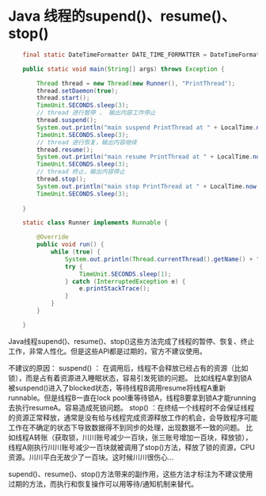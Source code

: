 # Java 线程的supend()、resume()、stop() 

```java
	final static DateTimeFormatter DATE_TIME_FORMATTER = DateTimeFormatter.ofPattern("HH:mm:ss");

    public static void main(String[] args) throws Exception {

        Thread thread = new Thread(new Runner(), "PrintThread");
        thread.setDaemon(true);
        thread.start();
        TimeUnit.SECONDS.sleep(3);
        // thread 进行暂停 ， 输出内容工作停止
        thread.suspend();
        System.out.println("main suspend PrintThread at " + LocalTime.now().format(DATE_TIME_FORMATTER));
        TimeUnit.SECONDS.sleep(3);
        // thread 进行恢复，输出内容继续
        thread.resume();
        System.out.println("main resume PrintThread at " + LocalTime.now().format(DATE_TIME_FORMATTER));
        TimeUnit.SECONDS.sleep(3);
        // thread 终止，输出内容停止
        thread.stop();
        System.out.println("main stop PrintThread at " + LocalTime.now().format(DATE_TIME_FORMATTER));
        TimeUnit.SECONDS.sleep(3);
        
    }

    static class Runner implements Runnable {

        @Override
        public void run() {
            while (true) {
                System.out.println(Thread.currentThread().getName() + " Run at " + LocalTime.now().format(DATE_TIME_FORMATTER));
                try {
                    TimeUnit.SECONDS.sleep(1);
                } catch (InterruptedException e) {
                    e.printStackTrace();
                }
            }
        }

    }
```

Java线程supend()、resume()、stop()这些方法完成了线程的暂停、恢复、终止工作，非常人性化。但是这些API都是过期的，官方不建议使用。

不建议的原因：
	suspend() ： 在调用后，线程不会释放已经占有的资源（比如锁），而是占有着资源进入睡眠状态，容易引发死锁的问题。
	比如线程A拿到锁A被suspend()进入了blocked状态，等待线程B调用resume将线程A重新runnable。但是线程B一直在lock pool重等待锁A，线程B要拿到锁A才能running去执行resumeA。容易造成死锁问题。
	stop() ：在终结一个线程时不会保证线程的资源正常释放，通常是没有给与线程完成资源释放工作的机会，会导致程序可能工作在不确定的状态下导致数据得不到同步的处理，出现数据不一致的问题。
	比如线程A转账（获取锁，川川账号减少一百块，张三账号增加一百块，释放锁），线程A刚执行川川账号减少一百块就被调用了stop()方法，释放了锁的资源，CPU资源。川川平白无故少了一百块。这时候川川很伤心...

supend()、resume()、stop()方法带来的副作用，这些方法才标注为不建议使用过期的方法，而执行和恢复操作可以用等待/通知机制来替代。

